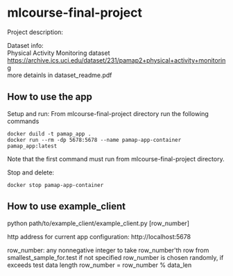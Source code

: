 # mlcourse-final-project

Project description:


Dataset info:<br>
Physical Activity Monitoring dataset<br>
https://archive.ics.uci.edu/dataset/231/pamap2+physical+activity+monitoring<br>
more detainls in dataset_readme.pdf<br>

## How to use the app
Setup and run:
From mlcourse-final-project directory run the following commands
```
docker duild -t pamap_app .
docker run --rm -dp 5678:5678 --name pamap-app-container pamap_app:latest
```
Note that the first command must run from mlcourse-final-project directory.

Stop and delete:
```
docker stop pamap-app-container
```

## How to use example_client
python path/to/example_client/example_client.py <http-address> [row_number]

http address for current app configuration: http://localhost:5678

row_number: any nonnegative integer to take row_number'th row from smallest_sample_for.test
if not specified row_number is chosen randomly, if exceeds test data length row_number = row_number % data_len